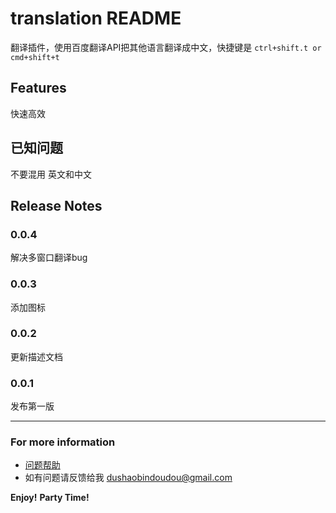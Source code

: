 # translation README

翻译插件，使用百度翻译API把其他语言翻译成中文，快捷键是 `ctrl+shift.t or cmd+shift+t`

## Features

快速高效

## 已知问题
不要混用 英文和中文

## Release Notes

### 0.0.4

解决多窗口翻译bug

### 0.0.3

添加图标

### 0.0.2

更新描述文档

### 0.0.1

发布第一版

-----------------------------------------------------------------------------------------------------------


### For more information

* [问题帮助](https://github.com/dushaobindoudou/vscode-translation)
* 如有问题请反馈给我 [dushaobindoudou@gmail.com](mailto:dushaobindoudou@gmail.com)


**Enjoy!**
**Party Time!**
